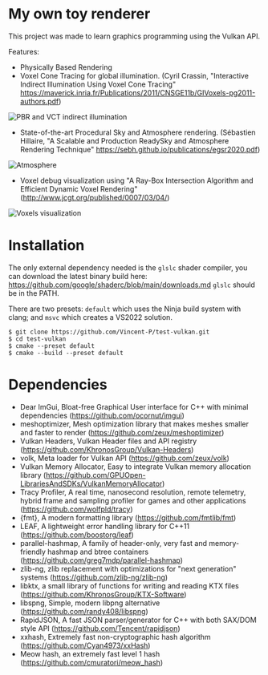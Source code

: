 # My own toy renderer

This project was made to learn graphics programming using the Vulkan API.

Features:
- Physically Based Rendering
- Voxel Cone Tracing for global illumination. (Cyril Crassin, "Interactive Indirect Illumination Using Voxel Cone Tracing" https://maverick.inria.fr/Publications/2011/CNSGE11b/GIVoxels-pg2011-authors.pdf)

![PBR and VCT indirect illumination](https://media.discordapp.net/attachments/707881265751261244/755893378184642634/unknown.png?width=1280&height=720)

- State-of-the-art Procedural Sky and Atmosphere rendering. (Sébastien Hillaire, "A Scalable and Production ReadySky and Atmosphere Rendering Technique" https://sebh.github.io/publications/egsr2020.pdf)

![Atmosphere](https://media.discordapp.net/attachments/102848732738912256/776534764165398618/atmosphere.jpg?width=1280&height=720)

- Voxel debug visualization using "A Ray-Box Intersection Algorithm and Efficient Dynamic Voxel Rendering" (http://www.jcgt.org/published/0007/03/04/)

![Voxels visualization](https://media.discordapp.net/attachments/102848732738912256/776534796167806976/voxel_visualization.jpg?width=1280&height=720)

# Installation

The only external dependency needed is the `glslc` shader compiler, you can download the latest binary build here: https://github.com/google/shaderc/blob/main/downloads.md
`glslc` should be in the PATH.

There are two presets: `default` which uses the Ninja build system with clang; and `msvc` which creates a VS2022 solution.

```
$ git clone https://github.com/Vincent-P/test-vulkan.git
$ cd test-vulkan
$ cmake --preset default
$ cmake --build --preset default
```

# Dependencies
- Dear ImGui, Bloat-free Graphical User interface for C++ with minimal dependencies (https://github.com/ocornut/imgui)
- meshoptimizer, Mesh optimization library that makes meshes smaller and faster to render (https://github.com/zeux/meshoptimizer)
- Vulkan Headers, Vulkan Header files and API registry (https://github.com/KhronosGroup/Vulkan-Headers)
- volk, Meta loader for Vulkan API (https://github.com/zeux/volk)
- Vulkan Memory Allocator, Easy to integrate Vulkan memory allocation library (https://github.com/GPUOpen-LibrariesAndSDKs/VulkanMemoryAllocator)
- Tracy Profiler, A real time, nanosecond resolution, remote telemetry, hybrid frame and sampling profiler for games and other applications (https://github.com/wolfpld/tracy)
- {fmt}, A modern formatting library (https://github.com/fmtlib/fmt)
- LEAF, A lightweight error handling library for C++11 (https://github.com/boostorg/leaf)
- parallel-hashmap, A family of header-only, very fast and memory-friendly hashmap and btree containers (https://github.com/greg7mdp/parallel-hashmap)
- zlib-ng, zlib replacement with optimizations for "next generation" systems (https://github.com/zlib-ng/zlib-ng)
- libktx, a small library of functions for writing and reading KTX files (https://github.com/KhronosGroup/KTX-Software)
- libspng, Simple, modern libpng alternative (https://github.com/randy408/libspng)
- RapidJSON, A fast JSON parser/generator for C++ with both SAX/DOM style API (https://github.com/Tencent/rapidjson)
- xxhash, Extremely fast non-cryptographic hash algorithm (https://github.com/Cyan4973/xxHash)
- Meow hash, an extremely fast level 1 hash (https://github.com/cmuratori/meow_hash)

